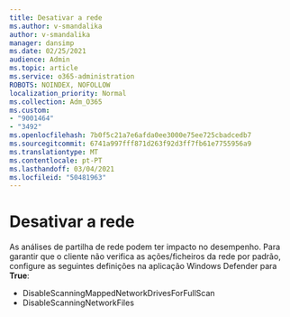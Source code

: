 ```yaml
---
title: Desativar a rede
ms.author: v-smandalika
author: v-smandalika
manager: dansimp
ms.date: 02/25/2021
audience: Admin
ms.topic: article
ms.service: o365-administration
ROBOTS: NOINDEX, NOFOLLOW
localization_priority: Normal
ms.collection: Adm_O365
ms.custom:
- "9001464"
- "3492"
ms.openlocfilehash: 7b0f5c21a7e6afda0ee3000e75ee725cbadcedb7
ms.sourcegitcommit: 6741a997fff871d263f92d3ff7fb61e7755956a9
ms.translationtype: MT
ms.contentlocale: pt-PT
ms.lasthandoff: 03/04/2021
ms.locfileid: "50481963"
---
```

# <a name="disable-network-scan"></a>Desativar a rede

As análises de partilha de rede podem ter impacto no desempenho.  Para garantir que o cliente não verifica as ações/ficheiros da rede por padrão, configure as seguintes definições na aplicação Windows Defender para **True**:

- DisableScanningMappedNetworkDrivesForFullScan
- DisableScanningNetworkFiles